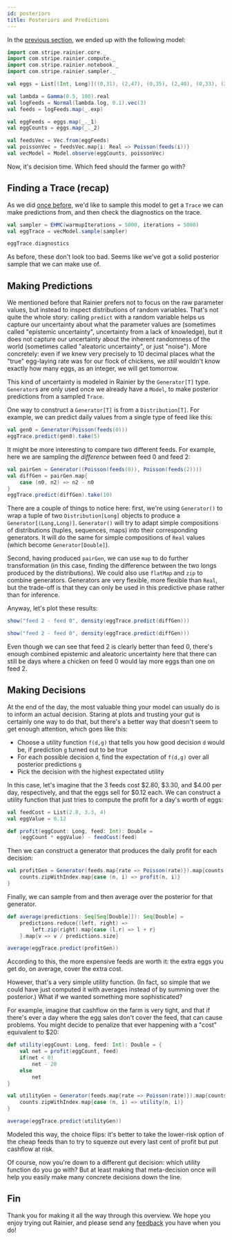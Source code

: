 ```yaml
---
id: posteriors
title: Posteriors and Predictions
---
```


In the [previous section](vectors.md), we ended up with the following model:

```scala mdoc:silent
import com.stripe.rainier.core._
import com.stripe.rainier.compute._
import com.stripe.rainier.notebook._
import com.stripe.rainier.sampler._

val eggs = List[(Int, Long)]((0,31), (2,47), (0,35), (2,40), (0,33), (2,44), (0,30), (2,46), (0,33), (0,30), (2,36), (2,54), (1,45), (1,39), (2,62), (2,54), (1,30), (2,40), (2,48), (1,33), (0,40), (2,38), (0,31), (2,46), (1,41), (1,42), (0,39), (1,29), (0,28), (1,36), (2,46), (2,33), (2,41), (2,48), (1,32), (0,24), (1,34), (2,48), (1,52), (1,37), (0,28), (0,37), (2,51), (2,44), (1,40), (0,41), (0,36), (1,44), (0,32), (0,31), (0,31), (0,32), (0,33), (1,27), (0,40), (2,45), (2,40), (1,46), (0,35), (2,46), (0,34), (1,41), (0,38), (0,34), (2,46), (1,44), (2,49), (2,39), (1,41), (2,37), (1,29), (0,29), (2,41), (2,46), (1,42), (1,34), (1,32), (1,35), (0,32), (1,40), (1,37), (1,38), (1,42), (1,38), (1,36), (0,38), (0,41), (1,51), (1,40))

val lambda = Gamma(0.5, 100).real
val logFeeds = Normal(lambda.log, 0.1).vec(3)
val feeds = logFeeds.map(_.exp)

val eggFeeds = eggs.map(_._1)
val eggCounts = eggs.map(_._2)

val feedsVec = Vec.from(eggFeeds)
val poissonVec = feedsVec.map{i: Real => Poisson(feeds(i))}
val vecModel = Model.observe(eggCounts, poissonVec)
```

Now, it's decision time. Which feed should the farmer go with?

## Finding a Trace (recap)

As we did [once before](likelihoods.md), we'd like to sample this model to get a `Trace` we can make predictions from, and then check the diagnostics on the trace.

```scala mdoc:to-string
val sampler = EHMC(warmupIterations = 5000, iterations = 5000)
val eggTrace = vecModel.sample(sampler)
```

```scala mdoc
eggTrace.diagnostics
```

As before, these don't look too bad. Seems like we've got a solid posterior sample that we can make use of.

## Making Predictions

We mentioned before that Rainier prefers not to focus on the raw parameter values, but instead to inspect distributions of random variables. That's not quite the whole story: calling `predict` with a random variable helps us capture our uncertainty about what the parameter values are (sometimes called "epistemic uncertainty", uncertainty from a lack of knowledge), but it does not capture our uncertainty about the inherent randomness of the world (sometimes called "aleatoric uncertainty", or just "noise"). More concretely: even if we knew very precisely to 10 decimal places what the "true" egg-laying rate was for our flock of chickens, we *still* wouldn't know exactly how many eggs, as an integer, we will get tomorrow.

This kind of uncertainty is modeled in Rainier by the `Generator[T]` type. `Generator`s are only used once we already have a `Model`, to make posterior predictions from a sampled `Trace`.

One way to construct a `Generator[T]` is from a `Distribution[T]`. For example, we can predict daily values from a single type of feed like this:

```scala mdoc:to-string
val gen0 = Generator(Poisson(feeds(0)))
eggTrace.predict(gen0).take(5)
```

It might be more interesting to compare two different feeds. For example, here we are sampling the _difference_ between feed 0 and feed 2:

```scala mdoc:to-string
val pairGen = Generator((Poisson(feeds(0)), Poisson(feeds(2))))
val diffGen = pairGen.map{
    case (n0, n2) => n2 - n0
}
eggTrace.predict(diffGen).take(10)
```

There are a couple of things to notice here: first, we're using `Generator()` to wrap a tuple of two `Distribution[Long]` objects to produce a `Generator[(Long,Long)]`. `Generator()` will try to adapt simple compositions of distributions (tuples, sequences, maps) into their corresponding generators. It will do the same for simple compositions of `Real` values (which become `Generator[Double]`).

Second, having produced `pairGen`, we can use `map` to do further transformation (in this case, finding the difference between the two longs produced by the distributions). We could also use `flatMap` and `zip` to combine generators. Generators are very flexible, more flexible than `Real`, but the trade-off is that they can only be used in this predictive phase rather than for inference.

Anyway, let's plot these results:

```scala
show("feed 2 - feed 0", density(eggTrace.predict(diffGen)))
```

```scala mdoc:image:assets/diff.png
show("feed 2 - feed 0", density(eggTrace.predict(diffGen)))
```

Even though we can see that feed 2 is clearly better than feed 0, there's enough combined epistemic and aleatoric uncertainty here that there can still be days where a chicken on feed 0 would lay more eggs than one on feed 2.

## Making Decisions

At the end of the day, the most valuable thing your model can usually do is to inform an actual decision. Staring at plots and trusting your gut is certainly one way to do that, but there's a better way that doesn't seem to get enough attention, which goes like this:

* Choose a utility function `f(d,g)` that tells you how good decision `d` would be, if prediction `g` turned out to be true
* For each possible decision `d`, find the expectation of `f(d,g)` over all posterior predictions `g`
* Pick the decision with the highest expectated utility

In this case, let's imagine that the 3 feeds cost $2.80, $3.30, and $4.00 per day, respectively, and that the eggs sell for $0.12 each. We can construct a utility function that just tries to compute the profit for a day's worth of eggs:

```scala mdoc:silent
val feedCost = List(2.8, 3.3, 4)
val eggValue = 0.12

def profit(eggCount: Long, feed: Int): Double =
    (eggCount * eggValue) - feedCost(feed)
```

Then we can construct a generator that produces the daily profit for each decision:

```scala mdoc:to-string
val profitGen = Generator(feeds.map{rate => Poisson(rate)}).map{counts =>
    counts.zipWithIndex.map{case (n, i) => profit(n, i)}
}
```

Finally, we can sample from and then average over the posterior for that generator.

```scala mdoc:to-string
def average(predictions: Seq[Seq[Double]]): Seq[Double] =
    predictions.reduce{(left, right) => 
        left.zip(right).map{case (l,r) => l + r}
    }.map{v => v / predictions.size}

average(eggTrace.predict(profitGen))
```

According to this, the more expensive feeds are worth it: the extra eggs you get do, on average, cover the extra cost.

However, that's a very simple utility function. (In fact, so simple that we could have just computed it with averages instead of by summing over the posterior.) What if we wanted something more sophisticated?

For example, imagine that cashflow on the farm is very tight, and that if there's ever a day where the egg sales don't cover the feed, that can cause problems. You might decide to penalize that ever happening with a "cost" equivalent to $20:

```scala mdoc:to-string
def utility(eggCount: Long, feed: Int): Double = {
    val net = profit(eggCount, feed)
    if(net < 0)
        net - 20
    else
        net
}

val utilityGen = Generator(feeds.map{rate => Poisson(rate)}).map{counts =>
    counts.zipWithIndex.map{case (n, i) => utility(n, i)}
}

average(eggTrace.predict(utilityGen))
```

Modeled this way, the choice flips: it's better to take the lower-risk option of the cheap feeds than to try to squeeze out every last cent of profit but put cashflow at risk.

Of course, now you're down to a different gut decision: which utility function do you go with? But at least making that meta-decision once will help you easily make many concrete decisions down the line.

## Fin

Thank you for making it all the way through this overview. We hope you enjoy trying out Rainier, and please send any [feedback](feedback.md) you have when you do!